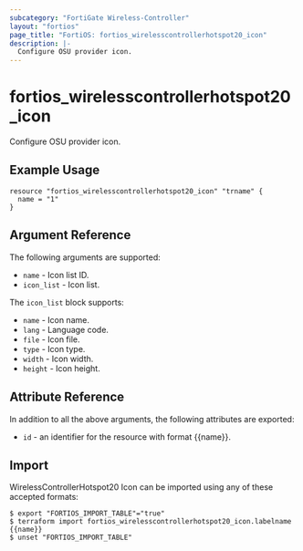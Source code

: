 ```yaml
---
subcategory: "FortiGate Wireless-Controller"
layout: "fortios"
page_title: "FortiOS: fortios_wirelesscontrollerhotspot20_icon"
description: |-
  Configure OSU provider icon.
---
```


# fortios_wirelesscontrollerhotspot20_icon
Configure OSU provider icon.

## Example Usage

```hcl
resource "fortios_wirelesscontrollerhotspot20_icon" "trname" {
  name = "1"
}
```

## Argument Reference

The following arguments are supported:

* `name` - Icon list ID.
* `icon_list` - Icon list.

The `icon_list` block supports:

* `name` - Icon name.
* `lang` - Language code.
* `file` - Icon file.
* `type` - Icon type.
* `width` - Icon width.
* `height` - Icon height.


## Attribute Reference

In addition to all the above arguments, the following attributes are exported:
* `id` - an identifier for the resource with format {{name}}.

## Import

WirelessControllerHotspot20 Icon can be imported using any of these accepted formats:
```
$ export "FORTIOS_IMPORT_TABLE"="true"
$ terraform import fortios_wirelesscontrollerhotspot20_icon.labelname {{name}}
$ unset "FORTIOS_IMPORT_TABLE"
```
